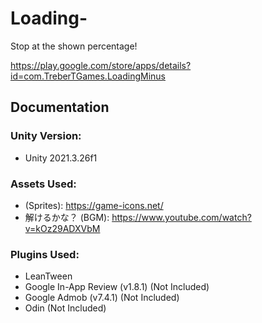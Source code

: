 # Loading-
Stop at the shown percentage!

https://play.google.com/store/apps/details?id=com.TreberTGames.LoadingMinus

## Documentation
### Unity Version:
* Unity 2021.3.26f1

### Assets Used:
* (Sprites): https://game-icons.net/
* 解けるかな？ (BGM): https://www.youtube.com/watch?v=kOz29ADXVbM

### Plugins Used:
* LeanTween
* Google In-App Review (v1.8.1) (Not Included)
* Google Admob (v7.4.1) (Not Included)
* Odin (Not Included)